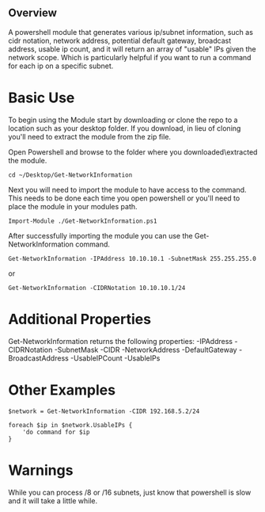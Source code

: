 ## Overview
A powershell module that generates various ip/subnet information, such as cidr notation, network address, potential default gateway, broadcast address, usable ip count, and it will return an array of "usable" IPs given the network scope.
Which is particularly helpful if you want to run a command for each ip on a specific subnet.  

# Basic Use
To begin using the Module start by downloading or clone the repo to a location such as your desktop folder.  If you download, in lieu of cloning you'll need to extract the module from the zip file.

Open Powershell and browse to the folder where you downloaded\extracted the module.

```
cd ~/Desktop/Get-NetworkInformation
```

Next you will need to import the module to have access to the command.  This needs to be done each time you open powershell or you'll need to place the module in your modules path.

```
Import-Module ./Get-NetworkInformation.ps1
```

After successfully importing the module you can use the Get-NetworkInformation command.

```
Get-NetworkInformation -IPAddress 10.10.10.1 -SubnetMask 255.255.255.0
```
or

```
Get-NetworkInformation -CIDRNotation 10.10.10.1/24
```

# Additional Properties
Get-NetworkInformation returns the following properties:
-IPAddress
-CIDRNotation
-SubnetMask
-CIDR
-NetworkAddress
-DefaultGateway
-BroadcastAddress
-UsableIPCount
-UsableIPs

# Other Examples

```
$network = Get-NetworkInformation -CIDR 192.168.5.2/24

foreach $ip in $network.UsableIPs {
    'do command for $ip
}
```

# Warnings
While you can process /8 or /16 subnets, just know that powershell is slow and it will take a little while.
